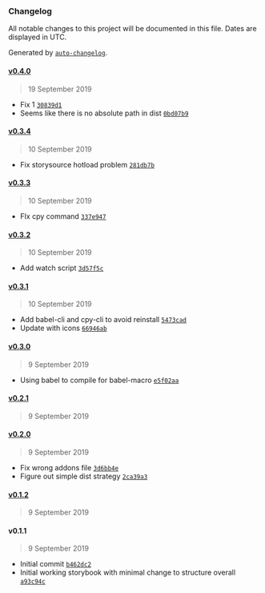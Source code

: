 ### Changelog

All notable changes to this project will be documented in this file. Dates are displayed in UTC.

Generated by [`auto-changelog`](https://github.com/CookPete/auto-changelog).

#### [v0.4.0](https://github.com/louisgv/lrct/compare/v0.3.4...v0.4.0)

> 19 September 2019

- Fix 1 [`30839d1`](https://github.com/louisgv/lrct/commit/30839d1138c8e9c3f68f10b1510c39c2e4c2d6a1)
- Seems like there is no absolute path in dist [`0bd07b9`](https://github.com/louisgv/lrct/commit/0bd07b9fe45bb42e546a8dcf7076700dc56add1a)

#### [v0.3.4](https://github.com/louisgv/lrct/compare/v0.3.3...v0.3.4)

> 10 September 2019

- Fix storysource hotload problem [`281db7b`](https://github.com/louisgv/lrct/commit/281db7b26c6fb9884d6f4099c9192035a473480c)

#### [v0.3.3](https://github.com/louisgv/lrct/compare/v0.3.2...v0.3.3)

> 10 September 2019

- FIx cpy command [`337e947`](https://github.com/louisgv/lrct/commit/337e94715268c07c185d629c2ed66546c8140f8a)

#### [v0.3.2](https://github.com/louisgv/lrct/compare/v0.3.1...v0.3.2)

> 10 September 2019

- Add watch script [`3d57f5c`](https://github.com/louisgv/lrct/commit/3d57f5ce68d5e4a1934668e46487fede86e968e8)

#### [v0.3.1](https://github.com/louisgv/lrct/compare/v0.3.0...v0.3.1)

> 10 September 2019

- Add babel-cli and cpy-cli to avoid reinstall [`5473cad`](https://github.com/louisgv/lrct/commit/5473cad8e6f9b70de19aff82b928900d3185295e)
- Update with icons [`66946ab`](https://github.com/louisgv/lrct/commit/66946abd851f436ad85d06c0da0c9686b8ee410c)

#### [v0.3.0](https://github.com/louisgv/lrct/compare/v0.2.1...v0.3.0)

> 9 September 2019

- Using babel to compile for babel-macro [`e5f02aa`](https://github.com/louisgv/lrct/commit/e5f02aa6e67409861561f4d5d547d25f6f0deaf6)

#### [v0.2.1](https://github.com/louisgv/lrct/compare/v0.2.0...v0.2.1)

> 9 September 2019

#### [v0.2.0](https://github.com/louisgv/lrct/compare/v0.1.2...v0.2.0)

> 9 September 2019

- Fix wrong addons file [`3d6bb4e`](https://github.com/louisgv/lrct/commit/3d6bb4e9b3e611790a6077d716fa1f0e8a817d4c)
- Figure out simple dist strategy [`2ca39a3`](https://github.com/louisgv/lrct/commit/2ca39a35f42f58244577452f981b39c0e1596ced)

#### [v0.1.2](https://github.com/louisgv/lrct/compare/v0.1.1...v0.1.2)

> 9 September 2019

#### v0.1.1

> 9 September 2019

- Initial commit [`b462dc2`](https://github.com/louisgv/lrct/commit/b462dc2c4fd555a19531e30491dbc46e4b78e9d5)
- Initial working storybook with minimal change to structure overall [`a93c94c`](https://github.com/louisgv/lrct/commit/a93c94c853cf54099719144d880b19d071537da6)
